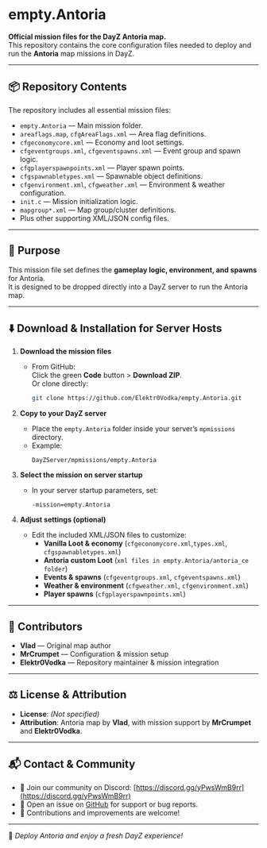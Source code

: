 # empty.Antoria

**Official mission files for the DayZ Antoria map.**  
This repository contains the core configuration files needed to deploy and run the **Antoria** map missions in DayZ.

---

## 📦 Repository Contents

The repository includes all essential mission files:

- `empty.Antoria` — Main mission folder.
- `areaflags.map`, `cfgAreaFlags.xml` — Area flag definitions.
- `cfgeconomycore.xml` — Economy and loot settings.
- `cfgeventgroups.xml`, `cfgeventspawns.xml` — Event group and spawn logic.
- `cfgplayerspawnpoints.xml` — Player spawn points.
- `cfgspawnabletypes.xml` — Spawnable object definitions.
- `cfgenvironment.xml`, `cfgweather.xml` — Environment & weather configuration.
- `init.c` — Mission initialization logic.
- `mapgroup*.xml` — Map group/cluster definitions.
- Plus other supporting XML/JSON config files.

---

## 📝 Purpose

This mission file set defines the **gameplay logic, environment, and spawns** for Antoria.  
It is designed to be dropped directly into a DayZ server to run the Antoria map.

---

## ⬇️ Download & Installation for Server Hosts

1. **Download the mission files**  
   - From GitHub:  
     Click the green **Code** button > **Download ZIP**.  
     Or clone directly:  
     ```bash
     git clone https://github.com/Elektr0Vodka/empty.Antoria.git
     ```

2. **Copy to your DayZ server**  
   - Place the `empty.Antoria` folder inside your server’s `mpmissions` directory.  
   - Example:  
     ```
     DayZServer/mpmissions/empty.Antoria
     ```

3. **Select the mission on server startup**  
   - In your server startup parameters, set:  
     ```
     -mission=empty.Antoria
     ```

4. **Adjust settings (optional)**  
   - Edit the included XML/JSON files to customize:  
     - **Vanilla Loot & economy** (`cfgeconomycore.xml`,`types.xml`, `cfgspawnabletypes.xml`)  
     - **Antoria custom Loot** (`xml files in empty.Antoria/antoria_ce folder`)  
     - **Events & spawns** (`cfgeventgroups.xml`, `cfgeventspawns.xml`)  
     - **Weather & environment** (`cfgweather.xml`, `cfgenvironment.xml`)  
     - **Player spawns** (`cfgplayerspawnpoints.xml`)  

---

## 🙌 Contributors

- **Vlad** — Original map author  
- **MrCrumpet** — Configuration & mission setup  
- **Elektr0Vodka** — Repository maintainer & mission integration  

---

## ⚖️ License & Attribution

- **License**: _(Not specified)_  
- **Attribution**: Antoria map by **Vlad**, with mission support by **MrCrumpet** and  **Elektr0Vodka**.  

---

## 📬 Contact & Community

- 📢 Join our community on Discord: [https://discord.gg/yPwsWmB9rr](https://discord.gg/yPwsWmB9rr)  
- 💬 Open an issue on [GitHub](https://github.com/Elektr0Vodka/empty.Antoria/issues) for support or bug reports.  
- 🙏 Contributions and improvements are welcome!  

---

🚀 *Deploy Antoria and enjoy a fresh DayZ experience!*
